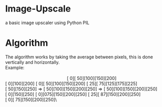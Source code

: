 # Image-Upscale
a basic image upscaler using Python PIL

# Algorithm
The algorithm works by taking the average between pixels, this is done vertically and horizontally. \
Example:
                                                  [  0][ 50][100][150][200]\
[  0][100][200]     [  0][ 50][100][150][200]     [ 25][ 75][125][175][225]\
[ 50][150][250] =>  [ 50][100][150][200][250] =>  [ 50][100][150][200][250]\
[  0][150][250]     [  0][075][150][200][250]     [ 25][ 87][150][200][250]\
                                                  [  0][ 75][150][200][250]\
                                                  
                                                  
